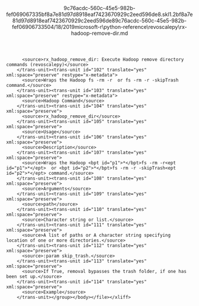 <?xml version="1.0"?><xliff version="1.2" xmlns="urn:oasis:names:tc:xliff:document:1.2" xmlns:xsi="http://www.w3.org/2001/XMLSchema-instance" xsi:schemaLocation="urn:oasis:names:tc:xliff:document:1.2 xliff-core-1.2-transitional.xsd"><file datatype="xml" original="rx-hadoop-remove-dir.md" source-language="en-US" target-language="en-US"><header><tool tool-id="mdxliff" tool-name="mdxliff" tool-version="1.0-d1654b2" tool-company="Microsoft" /><xliffext:skl_file_name xmlns:xliffext="urn:microsoft:content:schema:xliffextensions">9c76acdc-560c-45e5-982b-fef069067335bf8a7e81d97d8918eaf7423670929c2eed596de8.skl</xliffext:skl_file_name><xliffext:version xmlns:xliffext="urn:microsoft:content:schema:xliffextensions">1.2</xliffext:version><xliffext:ms.openlocfilehash xmlns:xliffext="urn:microsoft:content:schema:xliffextensions">bf8a7e81d97d8918eaf7423670929c2eed596de8</xliffext:ms.openlocfilehash><xliffext:ms.sourcegitcommit xmlns:xliffext="urn:microsoft:content:schema:xliffextensions">9c76acdc-560c-45e5-982b-fef069067335</xliffext:ms.sourcegitcommit><xliffext:ms.lasthandoff xmlns:xliffext="urn:microsoft:content:schema:xliffextensions">04/18/2019</xliffext:ms.lasthandoff><xliffext:ms.openlocfilepath xmlns:xliffext="urn:microsoft:content:schema:xliffextensions">microsoft-r\python-reference\revoscalepy\rx-hadoop-remove-dir.md</xliffext:ms.openlocfilepath></header><body><group id="content" extype="content"><trans-unit id="101" translate="yes" xml:space="preserve" restype="x-metadata">
          <source>rx_hadoop_remove_dir: Execute Hadoop remove directory commands (revoscalepy)</source>
        </trans-unit><trans-unit id="102" translate="yes" xml:space="preserve" restype="x-metadata">
          <source>Wraps the Hadoop fs -rm -r  or fs -rm -r -skipTrash command.</source>
        </trans-unit><trans-unit id="103" translate="yes" xml:space="preserve" restype="x-metadata">
          <source>Hadoop Command</source>
        </trans-unit><trans-unit id="104" translate="yes" xml:space="preserve">
          <source>rx_hadoop_remove_dir</source>
        </trans-unit><trans-unit id="105" translate="yes" xml:space="preserve">
          <source>Usage</source>
        </trans-unit><trans-unit id="106" translate="yes" xml:space="preserve">
          <source>Description</source>
        </trans-unit><trans-unit id="107" translate="yes" xml:space="preserve">
          <source>Wraps the Hadoop <bpt id="p1">*</bpt>fs -rm -r<ept id="p1">*</ept>  or <bpt id="p2">*</bpt>fs -rm -r -skipTrash<ept id="p2">*</ept> command.</source>
        </trans-unit><trans-unit id="108" translate="yes" xml:space="preserve">
          <source>Arguments</source>
        </trans-unit><trans-unit id="109" translate="yes" xml:space="preserve">
          <source>path</source>
        </trans-unit><trans-unit id="110" translate="yes" xml:space="preserve">
          <source>Character string or list.</source>
        </trans-unit><trans-unit id="111" translate="yes" xml:space="preserve">
          <source>A list of paths or A character string specifying location of one or more directories.</source>
        </trans-unit><trans-unit id="112" translate="yes" xml:space="preserve">
          <source>:param skip_trash.</source>
        </trans-unit><trans-unit id="113" translate="yes" xml:space="preserve">
          <source>If True, removal bypasses the trash folder, if one has been set up.</source>
        </trans-unit><trans-unit id="114" translate="yes" xml:space="preserve">
          <source>Example</source>
        </trans-unit></group></body></file></xliff>